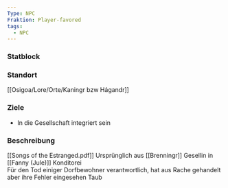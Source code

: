 ```yaml
---
Type: NPC
Fraktion: Player-favored
tags:
  - NPC
---
```

### Statblock 
### Standort
[[Osigoa/Lore/Orte/Kaningr bzw Hágandr]]
### Ziele
- In die Gesellschaft integriert sein
### Beschreibung
[[Songs of the Estranged.pdf]]
Ursprünglich aus [[Brenningr]]
Gesellin in [[Fanny (Jule)]] Konditorei  
Für den Tod einiger Dorfbewohner verantwortlich, hat aus Rache gehandelt aber ihre Fehler eingesehen
Taub